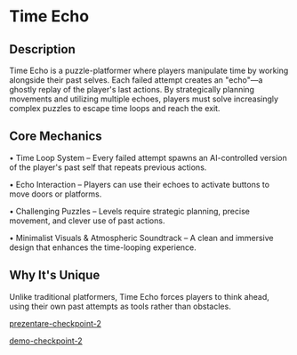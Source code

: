 # Time Echo

## Description
Time Echo is a puzzle-platformer where players manipulate time by working alongside their past selves. Each failed attempt creates an "echo"—a ghostly replay of the player's last actions. By strategically planning movements and utilizing multiple echoes, players must solve increasingly complex puzzles to escape time loops and reach the exit.

## Core Mechanics
• Time Loop System – Every failed attempt spawns an AI-controlled version of the player's past self that repeats previous actions.

• Echo Interaction – Players can use their echoes to activate buttons to move doors or platforms.

• Challenging Puzzles – Levels require strategic planning, precise movement, and clever use of past actions.

• Minimalist Visuals & Atmospheric Soundtrack – A clean and immersive design that enhances the time-looping experience.

## Why It's Unique
Unlike traditional platformers, Time Echo forces players to think ahead, using their own past attempts as tools rather than obstacles.


[prezentare-checkpoint-2](https://github.com/user-attachments/files/20073995/prezentare-checkpoint-2.pdf)

[demo-checkpoint-2](https://www.youtube.com/watch?v=0Nr3PS9KY6I)
